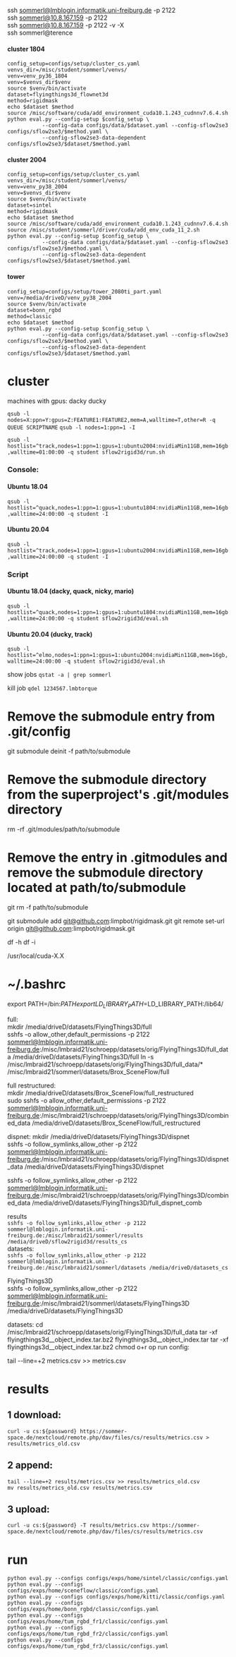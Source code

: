 

ssh sommerl@lmblogin.informatik.uni-freiburg.de -p 2122  
ssh sommerl@10.8.167.159 -p 2122  
ssh sommerl@10.8.167.159 -p 2122 -v -X  
ssh sommerl@terence

#### cluster 1804
    config_setup=configs/setup/cluster_cs.yaml
    venvs_dir=/misc/student/sommerl/venvs/
    venv=venv_py36_1804
    venv=$venvs_dir$venv
    source $venv/bin/activate
    dataset=flyingthings3d_flownet3d
    method=rigidmask
    echo $dataset $method
    source /misc/software/cuda/add_environment_cuda10.1.243_cudnnv7.6.4.sh
    python eval.py --config-setup $config_setup \
               --config-data configs/data/$dataset.yaml --config-sflow2se3 configs/sflow2se3/$method.yaml \
               --config-sflow2se3-data-dependent configs/sflow2se3/$dataset/$method.yaml


#### cluster 2004
    config_setup=configs/setup/cluster_cs.yaml
    venvs_dir=/misc/student/sommerl/venvs/
    venv=venv_py38_2004
    venv=$venvs_dir$venv
    source $venv/bin/activate
    dataset=sintel
    method=rigidmask
    echo $dataset $method
    source /misc/software/cuda/add_environment_cuda10.1.243_cudnnv7.6.4.sh
    source /misc/student/sommerl/driver/cuda/add_env_cuda_11_2.sh
    python eval.py --config-setup $config_setup \
               --config-data configs/data/$dataset.yaml --config-sflow2se3 configs/sflow2se3/$method.yaml \
               --config-sflow2se3-data-dependent configs/sflow2se3/$dataset/$method.yaml


#### tower 
    config_setup=configs/setup/tower_2080ti_part.yaml
    venv=/media/driveD/venv_py38_2004
    source $venv/bin/activate
    dataset=bonn_rgbd
    method=classic
    echo $dataset $method
    python eval.py --config-setup $config_setup \
               --config-data configs/data/$dataset.yaml --config-sflow2se3 configs/sflow2se3/$method.yaml \
               --config-sflow2se3-data-dependent configs/sflow2se3/$dataset/$method.yaml

# cluster  
machines with gpus: dacky ducky

`qsub -l nodes=X:ppn=Y:gpus=Z:FEATURE1:FEATURE2,mem=A,walltime=T,other=R -q QUEUE SCRIPTNAME`
`qsub -l nodes=1:ppn=1 -I`

`qsub -l hostlist=^track,nodes=1:ppn=1:gpus=1:ubuntu2004:nvidiaMin11GB,mem=16gb,walltime=01:00:00 -q student sflow2rigid3d/run.sh`  


### Console:  

#### Ubuntu 18.04

`qsub -l hostlist=^quack,nodes=1:ppn=1:gpus=1:ubuntu1804:nvidiaMin11GB,mem=16gb,walltime=24:00:00 -q student -I`  

#### Ubuntu 20.04

`qsub -l hostlist=^track,nodes=1:ppn=1:gpus=1:ubuntu2004:nvidiaMin11GB,mem=16gb,walltime=24:00:00 -q student -I`  


### Script

#### Ubuntu 18.04 (dacky, quack, nicky, mario)

`qsub -l hostlist=^quack,nodes=1:ppn=1:gpus=1:ubuntu1804:nvidiaMin11GB,mem=16gb,walltime=24:00:00 -q student sflow2rigid3d/eval.sh`  

#### Ubuntu 20.04 (ducky, track)

`qsub -l hostlist=^elmo,nodes=1:ppn=1:gpus=1:ubuntu2004:nvidiaMin11GB,mem=16gb,walltime=24:00:00 -q student sflow2rigid3d/eval.sh`  


show jobs
`qstat -a | grep sommerl`

kill job
`qdel 1234567.lmbtorque`


# Remove the submodule entry from .git/config
git submodule deinit -f path/to/submodule

# Remove the submodule directory from the superproject's .git/modules directory
rm -rf .git/modules/path/to/submodule

# Remove the entry in .gitmodules and remove the submodule directory located at path/to/submodule
git rm -f path/to/submodule



git submodule add git@github.com:limpbot/rigidmask.git
git remote set-url origin git@github.com:limpbot/rigidmask.git

df -h
df -i

/usr/local/cuda-X.X
# ~/.bashrc
export PATH=<CUDA>/bin:$PATH
export LD_LIBRARY_PATH=$LD_LIBRARY_PATH:<CUDA>/lib64/




full:  
mkdir /media/driveD/datasets/FlyingThings3D/full  
sshfs -o allow_other,default_permissions -p 2122 sommerl@lmblogin.informatik.uni-freiburg.de:/misc/lmbraid21/schroepp/datasets/orig/FlyingThings3D/full_data /media/driveD/datasets/FlyingThings3D/full
ln -s /misc/lmbraid21/schroepp/datasets/orig/FlyingThings3D/full_data/* /misc/lmbraid21/sommerl/datasets/Brox_SceneFlow/full

full restructured:  
mkdir /media/driveD/datasets/Brox_SceneFlow/full_restructured  
sudo sshfs -o allow_other,default_permissions -p 2122 sommerl@lmblogin.informatik.uni-freiburg.de:/misc/lmbraid21/schroepp/datasets/orig/FlyingThings3D/combined_data /media/driveD/datasets/Brox_SceneFlow/full_restructured  

dispnet:
mkdir /media/driveD/datasets/FlyingThings3D/dispnet  
sshfs -o follow_symlinks,allow_other -p 2122 sommerl@lmblogin.informatik.uni-freiburg.de:/misc/lmbraid21/schroepp/datasets/orig/FlyingThings3D/dispnet_data /media/driveD/datasets/FlyingThings3D/dispnet  

sshfs -o follow_symlinks,allow_other -p 2122 sommerl@lmblogin.informatik.uni-freiburg.de:/misc/lmbraid21/schroepp/datasets/orig/FlyingThings3D/combined_data /media/driveD/datasets/FlyingThings3D/full_dispnet_comb  

results  
`sshfs -o follow_symlinks,allow_other -p 2122 sommerl@lmblogin.informatik.uni-freiburg.de:/misc/lmbraid21/sommerl/results /media/driveD/sflow2rigid3d/results_cs  
`  
datasets:  
`sshfs -o follow_symlinks,allow_other -p 2122 sommerl@lmblogin.informatik.uni-freiburg.de:/misc/lmbraid21/sommerl/datasets /media/driveD/datasets_cs  
`  

FlyingThings3D  
sshfs -o follow_symlinks,allow_other -p 2122 sommerl@lmblogin.informatik.uni-freiburg.de:/misc/lmbraid21/sommerl/datasets/FlyingThings3D /media/driveD/datasets/FlyingThings3D
  


datasets:
cd /misc/lmbraid21/schroepp/datasets/orig/FlyingThings3D/full_data
tar -xf flyingthings3d__object_index.tar.bz2 flyingthings3d__object_index.tar
tar -xf flyingthings3d__object_index.tar.bz2 
chmod o+r op
run config:

tail --line=+2 metrics.csv >> metrics.csv

# results
## 1 download:
`curl -u cs:${password} https://sommer-space.de/nextcloud/remote.php/dav/files/cs/results/metrics.csv > results/metrics_old.csv`  

## 2 append:
`tail --line=+2 results/metrics.csv >> results/metrics_old.csv`  
`mv results/metrics_old.csv results/metrics.csv`  

## 3 upload:
`curl -u cs:${password} -T results/metrics.csv https://sommer-space.de/nextcloud/remote.php/dav/files/cs/results/metrics.csv`  
 

# run
`python eval.py --configs configs/exps/home/sintel/classic/configs.yaml`  
`python eval.py --configs configs/exps/home/sceneflow/classic/configs.yaml`  
`python eval.py --configs configs/exps/home/kitti/classic/configs.yaml`  
`python eval.py --configs configs/exps/home/bonn_rgbd/classic/configs.yaml`  
`python eval.py --configs configs/exps/home/tum_rgbd_fr1/classic/configs.yaml`  
`python eval.py --configs configs/exps/home/tum_rgbd_fr2/classic/configs.yaml`  
`python eval.py --configs configs/exps/home/tum_rgbd_fr3/classic/configs.yaml`  

